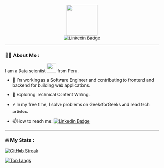 
<!--
**juanjolopez28/juanjolopez28** is a ✨ _special_ ✨ repository because its `README.md` (this file) appears on your GitHub profile.

Here are some ideas to get you started:

- 🔭 I’m currently working on ...
- 🌱 I’m currently learning ...
- 👯 I’m looking to collaborate on ...
- 🤔 I’m looking for help with ...
- 💬 Ask me about ...
- 📫 How to reach me: ...
- 😄 Pronouns: ...
- ⚡ Fun fact: ...
-->

<div id="header" align="center">
  <img src="https://media.giphy.com/media/M9gbBd9nbDrOTu1Mqx/giphy.gif" width="100"/>
</div>
<div id="badges" align="center">
  <a href="https://www.linkedin.com/in/juan-jos%C3%A9-lopez-956620a9/">
    <img src="https://img.shields.io/badge/LinkedIn-blue?style=for-the-badge&logo=linkedin&logoColor=white" alt="LinkedIn Badge"/>
  </a>

</div>

-----

### :man_technologist: About Me :
I am a Data scientist <img src="https://media.giphy.com/media/WUlplcMpOCEmTGBtBW/giphy.gif" width="30"> from Peru.

- :telescope: I’m working as a Software Engineer and contributing to frontend and backend for building web applications.

- :seedling: Exploring Technical Content Writing.

- :zap: In my free time, I solve problems on GeeksforGeeks and read tech articles.

- :mailbox:How to reach me: [![Linkedin Badge](https://img.shields.io/badge/-kakbar-blue?style=flat&logo=Linkedin&logoColor=white)](your-linkedin-url)

-----

### :fire: My Stats :

[![GitHub Streak](http://github-readme-streak-stats.herokuapp.com?user=juanjolopez28&theme=dark&background=000000)](https://git.io/streak-stats)

[![Top Langs](https://github-readme-stats.vercel.app/api/top-langs/?username=juanjolopez28&layout=compact&theme=vision-friendly-dark)](https://github.com/anuraghazra/github-readme-stats)


